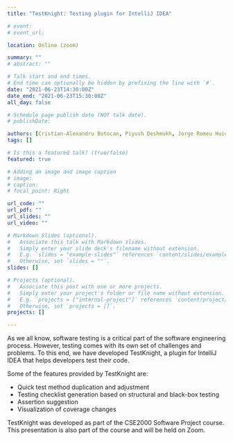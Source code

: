 ```yaml
---
title: "TestKnight: Testing plugin for IntelliJ IDEA"

# event: 
# event_url: 

location: Online (zoom)

summary: ""
# abstract: ""

# Talk start and end times.
# End time can optionally be hidden by prefixing the line with `#`.
date: "2021-06-23T14:30:00Z"
date_end: "2021-06-23T15:30:00Z"
all_day: false

# Schedule page publish date (NOT talk date).
# publishDate:

authors: [Cristian-Alexandru Botocan, Piyush Deshmukh, Jorge Romeu Huidobro, Pavlos Makridis, Mathanrajan Sundarrajan]
tags: []

# Is this a featured talk? (true/false)
featured: true

# Adding an image and image caption
# image:
# caption: 
# focal_point: Right

url_code: ""
url_pdf: ""
url_slides: ""
url_video: ""

# Markdown Slides (optional).
#   Associate this talk with Markdown slides.
#   Simply enter your slide deck's filename without extension.
#   E.g. `slides = "example-slides"` references `content/slides/example-slides.md`.
#   Otherwise, set `slides = ""`.
slides: []

# Projects (optional).
#   Associate this post with one or more projects.
#   Simply enter your project's folder or file name without extension.
#   E.g. `projects = ["internal-project"]` references `content/project/deep-learning/index.md`.
#   Otherwise, set `projects = []`.
projects: []

---
```



As we all know, software testing is a critical part of the software engineering process. However, testing comes with its own set of challenges and problems. To this end, we have developed TestKnight, a plugin for IntelliJ IDEA that helps developers test their code.

Some of the features provided by TestKnight are:

- Quick test method duplication and adjustment
- Testing checklist generation based on structural and black-box testing
- Assertion suggestion
- Visualization of coverage changes

TestKnight was developed as part of the CSE2000 Software Project course. This presentation is also part of the course and will be held on Zoom.


